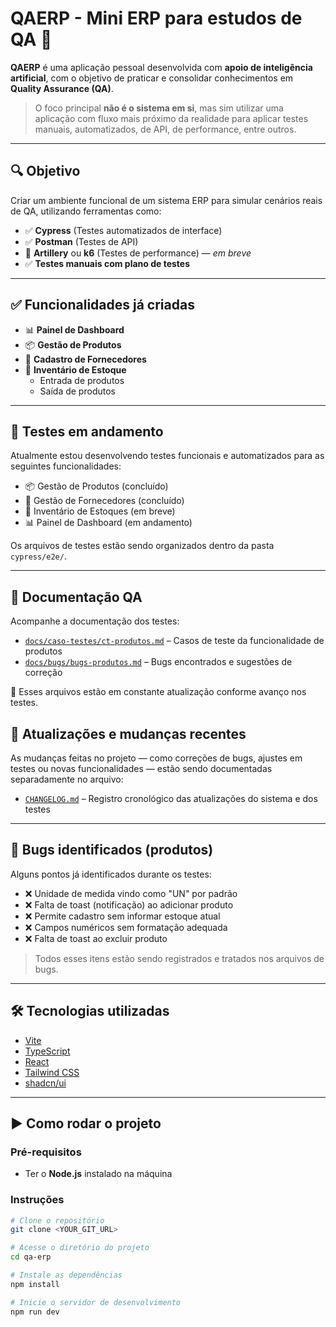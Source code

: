 # QAERP - Mini ERP para estudos de QA 🧪

**QAERP** é uma aplicação pessoal desenvolvida com **apoio de inteligência artificial**, com o objetivo de praticar e consolidar conhecimentos em **Quality Assurance (QA)**.

> O foco principal **não é o sistema em si**, mas sim utilizar uma aplicação com fluxo mais próximo da realidade para aplicar testes manuais, automatizados, de API, de performance, entre outros.

---

## 🔍 Objetivo

Criar um ambiente funcional de um sistema ERP para simular cenários reais de QA, utilizando ferramentas como:

- ✅ **Cypress** (Testes automatizados de interface)
- ✅ **Postman** (Testes de API)
- 🚧 **Artillery** ou **k6** (Testes de performance) — *em breve*
- ✅ **Testes manuais com plano de testes**

---

## ✅ Funcionalidades já criadas

- 📊 **Painel de Dashboard**
- 📦 **Gestão de Produtos**
- 🏢 **Cadastro de Fornecedores**
- 🧾 **Inventário de Estoque**
  - Entrada de produtos
  - Saída de produtos

---

## 🧪 Testes em andamento

Atualmente estou desenvolvendo testes funcionais e automatizados para as seguintes funcionalidades:

- 📦 Gestão de Produtos (concluído)
- 🏢 Gestão de Fornecedores (concluído)
- 🧾 Inventário de Estoques (em breve)
- 📊 Painel de Dashboard (em andamento)

Os arquivos de testes estão sendo organizados dentro da pasta `cypress/e2e/`.

---

## 📂 Documentação QA

Acompanhe a documentação dos testes:

- [`docs/caso-testes/ct-produtos.md`](docs/caso-testes/ct-produtos.md) – Casos de teste da funcionalidade de produtos
- [`docs/bugs/bugs-produtos.md`](docs/bugs/bugs-produtos.md) – Bugs encontrados e sugestões de correção

📌 Esses arquivos estão em constante atualização conforme avanço nos testes.

## 📌 Atualizações e mudanças recentes

As mudanças feitas no projeto — como correções de bugs, ajustes em testes ou novas funcionalidades — estão sendo documentadas separadamente no arquivo:

- [`CHANGELOG.md`](CHANGELOG.md) – Registro cronológico das atualizações do sistema e dos testes

---

## 🐛 Bugs identificados (produtos)

Alguns pontos já identificados durante os testes:

- ❌ Unidade de medida vindo como "UN" por padrão
- ❌ Falta de toast (notificação) ao adicionar produto
- ❌ Permite cadastro sem informar estoque atual
- ❌ Campos numéricos sem formatação adequada
- ❌ Falta de toast ao excluir produto

> Todos esses itens estão sendo registrados e tratados nos arquivos de bugs.

---

## 🛠️ Tecnologias utilizadas

- [Vite](https://vitejs.dev/)
- [TypeScript](https://www.typescriptlang.org/)
- [React](https://react.dev/)
- [Tailwind CSS](https://tailwindcss.com/)
- [shadcn/ui](https://ui.shadcn.com/)

---

## ▶️ Como rodar o projeto

### Pré-requisitos

- Ter o **Node.js** instalado na máquina

### Instruções

```bash
# Clone o repositório
git clone <YOUR_GIT_URL>

# Acesse o diretório do projeto
cd qa-erp

# Instale as dependências
npm install

# Inicie o servidor de desenvolvimento
npm run dev
